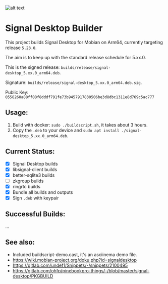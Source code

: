 ![alt text](https://signal.org/assets/header/logo-f7ef605fe417d5520d38d546b3b774b4261c75220b9904da4d8b2ffc19a761ff.png)

# Signal Desktop Builder

This project builds Signal Desktop for Mobian on Arm64, currently targeting release `5.23.0`.

The aim is to keep up with the standard release schedule for 5.xx.0.

This is the signed release: `builds/release/signal-desktop_5.xx.0_arm64.deb`.

Signature: `builds/release/signal-desktop_5.xx.0_arm64.deb.sig`.

Public Key: `0558260a88ff08f8dddf791fe73b9457917830506be3d8dbc1311e8d769c5ac777`

## Usage:

1. Build with docker: `sudo ./buildscript.sh`, it takes about 3 hours.
2. Copy the `.deb` to your device and `sudo apt install ./signal-desktop_5.xx.0_arm64.deb`.

## Current Status:

* [x] Signal Desktop builds
* [x] libsignal-client builds
* [x] better-sqlite3 builds
* [ ] zkgroup builds
* [x] ringrtc builds
* [x] Bundle all builds and outputs
* [x] Sign `.deb` with keypair

## Successful Builds:

...

## See also:

* Included buildscript-demo.cast, it's an asciinema demo file.
* https://wiki.mobian-project.org/doku.php?id=signaldesktop
* https://gitlab.com/undef1/Snippets/-/snippets/2100495
* https://gitlab.com/ohfp/pinebookpro-things/-/blob/master/signal-desktop/PKGBUILD
